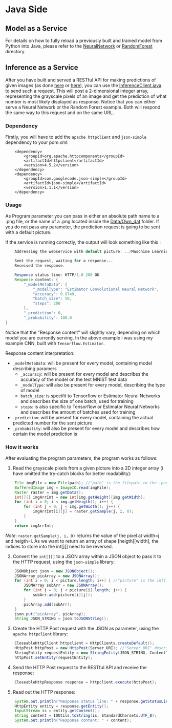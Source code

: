 # Java Side
## Model as a Service
For details on how to fully reload a previously built and trained model from Python into Java, please refer to the [NeuralNetwork](https://github.com/Matleo/MLPython2Java/tree/develop/MaschineLearning4J/src/main/java/NeuralNetwork) or [RandomForest](https://github.com/Matleo/MLPython2Java/tree/develop/MaschineLearning4J/src/main/java/RandomForest) directory.
## Inference as a Service
After you have built and served a RESTful API for making predictions of given images (as done [here](https://github.com/Matleo/MLPython2Java/blob/develop/Maschine%20Learning/NeuralNetwork/Serving) or [here](https://github.com/Matleo/MLPython2Java/tree/develop/Maschine%20Learning/RandomForest/serve.py)), you can use the [InferenceClient.java](https://github.com/Matleo/MLPython2Java/blob/develop/MaschineLearning4J/src/main/java/InferenceClient.java) to send such a request. This will post a 2-dimensional integer array, representing the grayscale pixels of an image and get the prediction of what number is most likely displayed as response. Notice that you can either serve a Neural Network or the Random Forest example. Both will respond the same way to this request and on the same URL.
### Dependency
Firstly, you will have to add the `apache httpclient` and `json-simple` dependency to your pom.xml:
```maven
	<dependency>
		<groupId>org.apache.httpcomponents</groupId>
		<artifactId>httpclient</artifactId>
		<version>4.5.2</version>
	</dependency>
	<dependency>
		<groupId>com.googlecode.json-simple</groupId>
		<artifactId>json-simple</artifactId>
		<version>1.1.1</version>
	</dependency>
```
### Usage


As Program parameter you can pass in either an absolute path name to a .png file, or the name of a .png located inside the [Data/Own_dat](https://github.com/Matleo/MLPython2Java/tree/develop/Maschine%20Learning/Data/Own_dat) folder. If you do not pass any parameter, the prediction request is going to be sent with a default picture. 

If the service is running correctly, the output will look something like this :
```java
	Addressing the webservice with default picture: ../Maschine Learning/Data/Own_dat/MNIST-5.png

	Sent the request, waiting for a response...
	Received the response.

	Response status line: HTTP/1.0 200 OK
	Response content: {
		"_modelMetaData": {
			"_modelType": "Estimator Convolutional Neural Network", 
			"accuracy": 0.9749, 
			"batch_size": 50, 
			"steps": 200
		}, 
		"_prediction": 0, 
		"_probability": 100.0
}
``` 
Notice that the "Response content" will slightly vary, depending on which model you are currently serving. In the above example i was using my example CNN, built with `Tensorflow.Estimator`. 

Response content interpretation: 
* `_modelMetaData`: will be present for every model, containing model describing paramers
	* `_accuracy`: will be present for every model and describes the accuracy of the model on the test MNIST test data
	* `_modelType`: will also be present for every model, describing the type of model
	* `batch_size`: is specifit to Tensorflow or Estimator Neural Networks and describes the size of one batch, used for training
	* `steps`: is also specific to Tensorflow or Estimator Neural Networks and describes the amount of batches used for training
* `_prediction`: will be present for every model, containing the actual predicted number for the sent picture
* `_probability`: will also be present for every model and describes how certain the model prediction is
### How it works
After evaluating the program parameters, the program works as follows:
1. Read the grayscale pixels from a given picture into a 2D integer array (i have omitted the try-catch blocks for better readability):
```java
	File imgFile = new File(path); //"path" is the filepath to the .png
	BufferedImage img = ImageIO.read(imgFile);
	Raster raster = img.getData();
	int[][] imgArrInt = new int[img.getHeight][img.getWidth];
 	for (int i = 0; i < img.getHeigth(); i++) {
		for (int j = 0; j < img.getWidth(); j++) {
			imgArrInt[i][j] = raster.getSample(j, i, 0);
		}
	}
	return imgArrInt;
```
*Note*: `raster.getSample(j, i, 0)` returns the value of the pixel at width=j and heigth=i. As we want to return an array of shape [heigth][width], the indices to store into the int[][] need to be reversed.  

2. Convert the `int[][]` to a JSON array within a JSON object to pass it to the HTTP request, using the `json-simple` library:
```java
	JSONObject json = new JSONObject();
	JSONArray picArray = new JSONArray();
	for (int i = 0; i < picture.length; i++) { //"picture" is the int[][] here
		JSONArray subArr = new JSONArray();
		for (int j = 0; j < picture[i].length; j++) {
			subArr.add(picture[i][j]);
		}
		picArray.add(subArr);
	}
	json.put("picArray", picArray);
	String JSON_STRING = json.toJSONString();
```

3. Create the HTTP Post request with the JSON as parameter, using the `apache httpclient` library:
```java
	CloseableHttpClient httpclient = HttpClients.createDefault();
	HttpPost httpPost = new HttpPost(Server_URI); //"Server_URI" describes the full URI where to send the request to
	StringEntity requestEntity = new StringEntity(JSON_STRING, ContentType.APPLICATION_JSON);
	httpPost.setEntity(requestEntity);
```

4. Send the HTTP Post request to the RESTful API and receive the response:
```java
	CloseableHttpResponse response = httpclient.execute(httpPost);
```

5. Read out the HTTP response:
```java
 	System.out.println("Response status line: " + response.getStatusLine());
 	HttpEntity entity = response.getEntity();
 	InputStream is = entity.getContent();
 	String content = IOUtils.toString(is, StandardCharsets.UTF_8);
 	System.out.println("Response content: " + content);
```